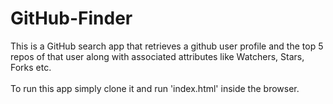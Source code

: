 # GitHub-Finder
This is a GitHub search app that retrieves a github user profile and the top 5 repos of that user along with associated attributes like Watchers, Stars, Forks etc.
<br><br>
To run this app simply clone it and run 'index.html' inside the browser.
